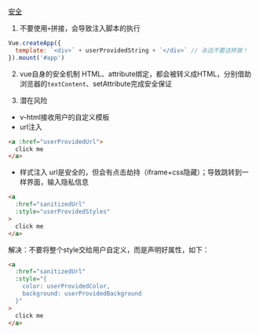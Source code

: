 [安全](https://cn.vuejs.org/guide/best-practices/security.html)

1. 不要使用`+`拼接，会导致注入脚本的执行
```js
Vue.createApp({
  template: `<div>` + userProvidedString + `</div>` // 永远不要这样做！
}).mount('#app')
```
2. vue自身的安全机制
HTML、attribute绑定，都会被转义成HTML，分别借助浏览器的`textContent`、setAttribute完成安全保证

3. 潜在风险
* v-html接收用户的自定义模板
* url注入
```html
<a :href="userProvidedUrl">
  click me
</a>
```
* 样式注入
url是安全的，但会有点击劫持（iframe+css隐藏）；导致跳转到一样界面，输入隐私信息
```html
<a
  :href="sanitizedUrl"
  :style="userProvidedStyles"
>
  click me
</a>
```
解决：不要将整个style交给用户自定义，而是声明好属性，如下：
```html
<a
  :href="sanitizedUrl"
  :style="{
    color: userProvidedColor,
    background: userProvidedBackground
  }"
>
  click me
</a>
```